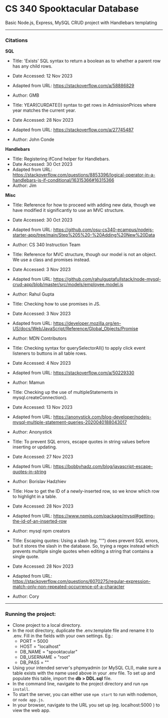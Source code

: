 # CS 340 Spooktacular Database

Basic Node.js, Express, MySQL CRUD project with Handlebars templating

---

### Citations

**SQL**

-   Title: 'Exists' SQL syntax to return a boolean as to whether a parent row has any child rows.
-   Date Accessed: 12 Nov 2023
-   Adapted from URL: https://stackoverflow.com/a/58886829
-   Author: GMB

-   Title: YEAR(CURDATE()) syntax to get rows in AdmissionPrices where year matches the current year.
-   Date Accessed: 28 Nov 2023
-   Adapted from URL: https://stackoverflow.com/a/27745487
-   Author: John Conde

**Handlebars**

-   Title: Registering ifCond helper for Handlebars.
-   Date Accessed: 30 Oct 2023
-   Adapted from URL: https://stackoverflow.com/questions/8853396/logical-operator-in-a-handlebars-js-if-conditional/16315366#16315366
-   Author: Jim

**Misc**

-   Title: Reference for how to proceed with adding new data, though we have modified it significantly to use an MVC structure.
-   Date Accessed: 30 Oct 2023
-   Adapted from URL: https://github.com/osu-cs340-ecampus/nodejs-starter-app/tree/main/Step%205%20-%20Adding%20New%20Data
-   Author: CS 340 Instruction Team

-   Title: Reference for MVC structure, though our model is not an object. We use a class and promises instead.
-   Date Accessed: 3 Nov 2023
-   Adapted from URL: https://github.com/rahulguptafullstack/node-mysql-crud-app/blob/master/src/models/employee.model.js
-   Author: Rahul Gupta

-   Title: Checking how to use promises in JS.
-   Date Accessed: 3 Nov 2023
-   Adapted from URL: https://developer.mozilla.org/en-US/docs/Web/JavaScript/Reference/Global_Objects/Promise
-   Author: MDN Contributors

-   Title: Checking syntax for querySelectorAll() to apply click event listeners to buttons in all table rows.
-   Date Accessed: 4 Nov 2023
-   Adapted from URL: https://stackoverflow.com/a/50229330
-   Author: Mamun

-   Title: Checking up the use of multipleStatements in mysql.createConnection().
-   Date Accessed: 13 Nov 2023
-   Adapted from URL: https://anonystick.com/blog-developer/nodejs-mysql-multiple-statement-queries-2020040188043017
-   Author: Anonystick

-   Title: To prevent SQL errors, escape quotes in string values before inserting or updating.
-   Date Accessed: 27 Nov 2023
-   Adapted from URL: https://bobbyhadz.com/blog/javascript-escape-quotes-in-string
-   Author: Borislav Hadzhiev

-   Title: How to get the ID of a newly-inserted row, so we know which row to highlight in a table.
-   Date Accessed: 28 Nov 2023
-   Adapted from URL: https://www.npmjs.com/package/mysql#getting-the-id-of-an-inserted-row
-   Author: mysql npm creators

-   Title: Escaping quotes: Using a slash (eg. "\'") does prevent SQL errors, but it stores the slash in the database. So, trying a regex instead which prevents multiple single quotes when editing a string that contains a single quote.
-   Date Accessed: 28 Nov 2023
-   Adapted from URL: https://stackoverflow.com/questions/6070275/regular-expression-match-only-non-repeated-occurrence-of-a-character
-   Author: Cory

---

### Running the project:

-   Clone project to a local directory.
-   In the root directory, duplicate the .env.template file and rename it to .env. Fill in the fields with your own settings. Eg.:
    -   PORT = 5000
    -   HOST = "localhost"
    -   DB_NAME = "spooktacular"
    -   DB_USERNAME = "root"
    -   DB_PASS = ""
-   Using your intended server's phpmyadmin (or MySQL CLI), make sure a table exists with the name used above in your .env file. To set up and populate this table, import the **db > DDL.sql** file.
-   In the command line, navigate to the project directory and run `npm install`.
-   To start the server, you can either use `npm start` to run with nodemon, or `node app.js`.
-   In your browser, navigate to the URL you set up (eg. localhost:5000 ) to view the web app.
